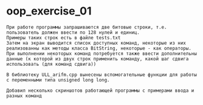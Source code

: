 # oop_exercise_01

	При работе программы запрашиваются две битовые строки, т.е. пользователь должен ввести по 128 нулей и единиц.
	Примеры таких строк есть в файле tests.txt
	Затем на экран выводится список доступных команд, некоторые из них реализованны как методы класса BitString, некоторые - как операторы.
	При выполнении некоторых команд потребуется также ввести дополнительны данные (к которой из двух строк применить команду, какой шаг сдвига использовать (для команд сдвига))
	
	В библиотеку ULL_arifm.cpp вынесены вспомогательные функции для работы с переменными типа unsigned long long.
	
	Добавил несколько скриншотов работающей программы с примерами ввода и разных команд
